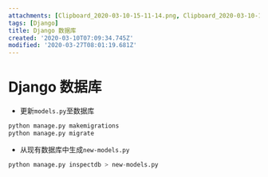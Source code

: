 ```yaml
---
attachments: [Clipboard_2020-03-10-15-11-14.png, Clipboard_2020-03-10-15-11-17.png]
tags: [Django]
title: Django 数据库
created: '2020-03-10T07:09:34.745Z'
modified: '2020-03-27T08:01:19.681Z'
---
```


# Django 数据库

- 更新`models.py`至数据库
```python
python manage.py makemigrations
python manage.py migrate
```

- 从现有数据库中生成`new-models.py`
```python
python manage.py inspectdb > new-models.py
```


